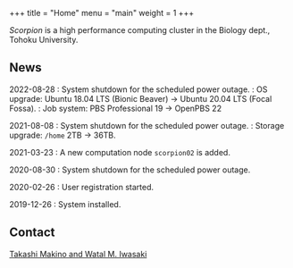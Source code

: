 +++
title = "Home"
menu = "main"
weight = 1
+++

*Scorpion* is a high performance computing cluster in the Biology dept., Tohoku University.

## News

2022-08-28
: System shutdown for the scheduled power outage.
: OS upgrade: Ubuntu 18.04 LTS (Bionic Beaver) → Ubuntu 20.04 LTS (Focal Fossa).
: Job system: PBS Professional 19 → OpenPBS 22

2021-08-08
: System shutdown for the scheduled power outage.
: Storage upgrade: `/home` 2TB → 36TB.

2021-03-23
: A new computation node `scorpion02` is added.

2020-08-30
: System shutdown for the scheduled power outage.

2020-02-26
: User registration started.

2019-12-26
: System installed.


## Contact

[Takashi Makino and Watal M. Iwasaki](mailto:tamakino@tohoku.ac.jp,heavywatal@tohoku.ac.jp?subject=[hpc-scorpion])
